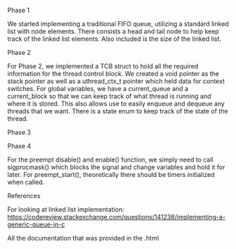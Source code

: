 Phase 1

We started implementing a traditional FIFO queue, utilizing a standard linked list with node elements. There consists a head and tail node to help keep track of the linked list elements. Also included is the size of the linked list. 

Phase 2

For Phase 2, we implemented a TCB struct to hold all the required information for the thread control block. We created a void pointer as the stack pointer as well as a uthread_ctx_t pointer which held data for context switches. For global variables, we have a current_queue and a current_block so that we can keep track of what thread is running and where it is stored. This also allows use to easily enqueue and dequeue any threads that we want. There is a state enum to keep track of the state of the thread. 

Phase 3


Phase 4

For the preempt disable() and enable() function, we simply need to call sigprocmask() which blocks the signal and change variables and hold it for later. For preempt_start(), theoretically there should be timers initialized when called.  

References

For looking at linked list implementation: https://codereview.stackexchange.com/questions/141238/implementing-a-generic-queue-in-c

All the documentation that was provided in the .html